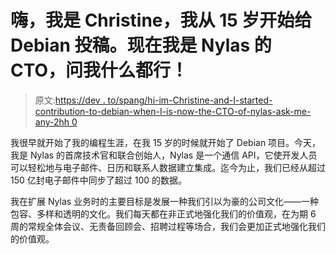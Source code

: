 # 嗨，我是 Christine，我从 15 岁开始给 Debian 投稿。现在我是 Nylas 的 CTO，问我什么都行！

> 原文:[https://dev . to/spang/hi-im-Christine-and-I-started-contribution-to-debian-when-I-is-now-the-CTO-of-nylas-ask-me-any-2hh 0](https://dev.to/spang/hi-im-christine-and-i-started-contributing-to-debian-when-i-was-15-now-im-the-cto-of-nylas-ask-me-anything-2hh0)

我很早就开始了我的编程生涯，在我 15 岁的时候就开始了 Debian 项目。今天，我是 Nylas 的首席技术官和联合创始人，Nylas 是一个通信 API，它使开发人员可以轻松地与电子邮件、日历和联系人数据建立集成。迄今为止，我们已经从超过 150 亿封电子邮件中同步了超过 100 的数据。

我在扩展 Nylas 业务时的主要目标是发展一种我们引以为豪的公司文化——一种包容、多样和透明的文化。我们每天都在非正式地强化我们的价值观，在为期 6 周的常规全体会议、无责备回顾会、招聘过程等场合，我们会更加正式地强化我们的价值观。
